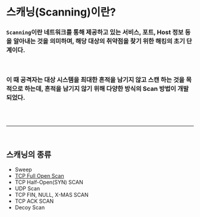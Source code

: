 # **스캐닝(Scanning)이란?**

### `Scanning`이란 네트워크를 통해 제공하고 있는 서비스, 포트, Host 정보 등을 알아내는 것을 의미하며, 해당 대상의 취약점을 찾기 위한 해킹의 **초기 단계**이다.

<br>

###  이 때 공격자는 대상 시스템을 최대한 흔적을 남기지 않고 스캔 하는 것을 목적으로 하는데, 흔적을 남기지 않기 위해 다양한 방식의 Scan 방법이 개발 되었다.

<br>
<br>

- - -

<br>

## **스캐닝의 종류**

+ Sweep
+ [TCP Full Open Scan](TCP%20Full%20Open%20Scan%20dcbb4b145362442fa73fa6a7ccc6cc9a.md)
+ TCP Half-Open(SYN) SCAN
+ UDP Scan
+ TCP FIN, NULL, X-MAS SCAN
+ TCP ACK SCAN
+ Decoy Scan